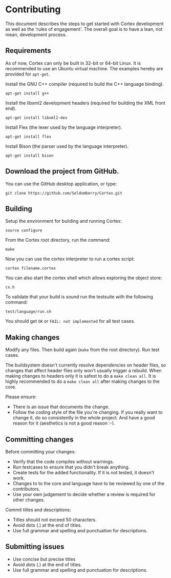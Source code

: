 # Contributing

This document describes the steps to get started with Cortex development as well as the 'rules of engagement'. The overall goal is to have a lean, not mean, development process. 

## Requirements

As of now, Cortex can only be built in 32-bit or 64-bit Linux. It is recommended to use an Ubuntu virtual machine. The examples hereby are provided for `apt-get`.

Install the GNU C++ compiler (required to build the C++ language binding).

```
apt-get install g++
```

Install the libxml2 development headers (required for building the XML front end).

```
apt-get install libxml2-dev
```

Install Flex (the lexer used by the language interpreter).

```
apt-get install flex
```

Install Bison (the parser used by the language interpreter).

```
apt-get install bison
```

## Download the project from GitHub.

You can use the GitHub desktop application, or type:

```
git clone https://github.com/Seldomberry/Cortex.git
```

## Building

Setup the environment for building and running Cortex:
```
source configure
```

From the Cortex root directory, run the command:
```
make
```

Now you can use the cortex interpreter to run a cortex script:
```
cortex filename.cortex
```

You can also start the cortex shell which allows exploring the object store:
```
cx.h
```

To validate that your build is sound run the testsuite with the following command:
```
test/language/run.sh
```
You should get `OK` or `FAIL: not implemented` for all test cases.

## Making changes

Modify any files. Then build again (`make` from the root directory). Run test cases.

The buildsystem doesn't currently resolve dependencies on header files, so changes that affect header files only won't usually trigger a rebuild. When making changes to headers only it is safest to do a `make clean all`. It is highly recommended to do a `make clean all` after making changes to the core. 

Please ensure:

 - There is an issue that documents the change.
 - Follow the coding style of the file you're changing. If you really want to change it, do so consistently in the whole project. And have a good reason for it (aesthetics is not a good reason :-).

## Committing changes
Before committing your changes:
 - Verify that the code compiles without warnings.
 - Run testcases to ensure that you didn't break anything.
 - Create tests for the added functionality. If it is not tested, it doesn't work.
 - Changes to to the core and language have to be reviewed by one of the contributors.
 - Use your own judgement to decide whether a review is required for other changes.

Commit titles and descriptions:
- Titles should not exceed 50 characters.
- Avoid dots (.) at the end of titles.
- Use full grammar and spelling and punctuation for descriptions.

## Submitting issues
- Use concise but precise titles
- Avoid dots (.) at the end of titles.
- Use full grammar and spelling and punctuation for descriptions.
